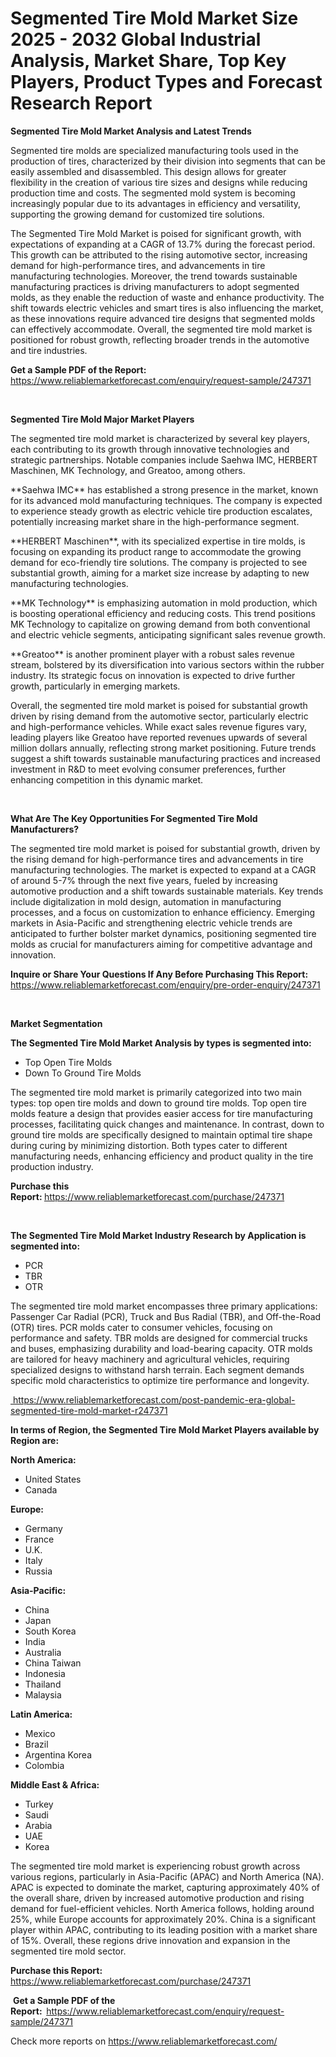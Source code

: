 <p><h1>Segmented Tire Mold Market Size 2025 - 2032 Global Industrial Analysis, Market Share, Top Key Players, Product Types and Forecast Research Report</h1></p><p><strong>Segmented Tire Mold Market Analysis and Latest Trends</strong></p>
<p><p>Segmented tire molds are specialized manufacturing tools used in the production of tires, characterized by their division into segments that can be easily assembled and disassembled. This design allows for greater flexibility in the creation of various tire sizes and designs while reducing production time and costs. The segmented mold system is becoming increasingly popular due to its advantages in efficiency and versatility, supporting the growing demand for customized tire solutions.</p><p>The Segmented Tire Mold Market is poised for significant growth, with expectations of expanding at a CAGR of 13.7% during the forecast period. This growth can be attributed to the rising automotive sector, increasing demand for high-performance tires, and advancements in tire manufacturing technologies. Moreover, the trend towards sustainable manufacturing practices is driving manufacturers to adopt segmented molds, as they enable the reduction of waste and enhance productivity. The shift towards electric vehicles and smart tires is also influencing the market, as these innovations require advanced tire designs that segmented molds can effectively accommodate. Overall, the segmented tire mold market is positioned for robust growth, reflecting broader trends in the automotive and tire industries.</p></p>
<p><strong>Get a Sample PDF of the Report:&nbsp;</strong> <a href="https://www.reliablemarketforecast.com/enquiry/request-sample/247371?utm_campaign=2207&utm_medium=2&utm_source=Github&utm_content=ia&utm_term=01022025&utm_id=segmented-tire-mold">https://www.reliablemarketforecast.com/enquiry/request-sample/247371</a></p>
<p>&nbsp;</p>
<p><strong>Segmented Tire Mold Major Market Players</strong></p>
<p><p>The segmented tire mold market is characterized by several key players, each contributing to its growth through innovative technologies and strategic partnerships. Notable companies include Saehwa IMC, HERBERT Maschinen, MK Technology, and Greatoo, among others.</p><p>**Saehwa IMC** has established a strong presence in the market, known for its advanced mold manufacturing techniques. The company is expected to experience steady growth as electric vehicle tire production escalates, potentially increasing market share in the high-performance segment. </p><p>**HERBERT Maschinen**, with its specialized expertise in tire molds, is focusing on expanding its product range to accommodate the growing demand for eco-friendly tire solutions. The company is projected to see substantial growth, aiming for a market size increase by adapting to new manufacturing technologies.</p><p>**MK Technology** is emphasizing automation in mold production, which is boosting operational efficiency and reducing costs. This trend positions MK Technology to capitalize on growing demand from both conventional and electric vehicle segments, anticipating significant sales revenue growth.</p><p>**Greatoo** is another prominent player with a robust sales revenue stream, bolstered by its diversification into various sectors within the rubber industry. Its strategic focus on innovation is expected to drive further growth, particularly in emerging markets.</p><p>Overall, the segmented tire mold market is poised for substantial growth driven by rising demand from the automotive sector, particularly electric and high-performance vehicles. While exact sales revenue figures vary, leading players like Greatoo have reported revenues upwards of several million dollars annually, reflecting strong market positioning. Future trends suggest a shift towards sustainable manufacturing practices and increased investment in R&D to meet evolving consumer preferences, further enhancing competition in this dynamic market.</p></p>
<p>&nbsp;</p>
<p><strong>What Are The Key Opportunities For Segmented Tire Mold Manufacturers?</strong></p>
<p><p>The segmented tire mold market is poised for substantial growth, driven by the rising demand for high-performance tires and advancements in tire manufacturing technologies. The market is expected to expand at a CAGR of around 5-7% through the next five years, fueled by increasing automotive production and a shift towards sustainable materials. Key trends include digitalization in mold design, automation in manufacturing processes, and a focus on customization to enhance efficiency. Emerging markets in Asia-Pacific and strengthening electric vehicle trends are anticipated to further bolster market dynamics, positioning segmented tire molds as crucial for manufacturers aiming for competitive advantage and innovation.</p></p>
<p><strong>Inquire or Share Your Questions If Any Before Purchasing This Report:</strong> <a href="https://www.reliablemarketforecast.com/enquiry/pre-order-enquiry/247371?utm_campaign=2207&utm_medium=2&utm_source=Github&utm_content=ia&utm_term=01022025&utm_id=segmented-tire-mold">https://www.reliablemarketforecast.com/enquiry/pre-order-enquiry/247371</a></p>
<p>&nbsp;</p>
<p><strong>Market Segmentation</strong></p>
<p><strong>The Segmented Tire Mold Market Analysis by types is segmented into:</strong></p>
<p><ul><li>Top Open Tire Molds</li><li>Down To Ground Tire Molds</li></ul></p>
<p><p>The segmented tire mold market is primarily categorized into two main types: top open tire molds and down to ground tire molds. Top open tire molds feature a design that provides easier access for tire manufacturing processes, facilitating quick changes and maintenance. In contrast, down to ground tire molds are specifically designed to maintain optimal tire shape during curing by minimizing distortion. Both types cater to different manufacturing needs, enhancing efficiency and product quality in the tire production industry.</p></p>
<p><strong>Purchase this Report:&nbsp;</strong><a href="https://www.reliablemarketforecast.com/purchase/247371?utm_campaign=2207&utm_medium=2&utm_source=Github&utm_content=ia&utm_term=01022025&utm_id=segmented-tire-mold">https://www.reliablemarketforecast.com/purchase/247371</a></p>
<p>&nbsp;</p>
<p><strong>The Segmented Tire Mold Market Industry Research by Application is segmented into:</strong></p>
<p><ul><li>PCR</li><li>TBR</li><li>OTR</li></ul></p>
<p><p>The segmented tire mold market encompasses three primary applications: Passenger Car Radial (PCR), Truck and Bus Radial (TBR), and Off-the-Road (OTR) tires. PCR molds cater to consumer vehicles, focusing on performance and safety. TBR molds are designed for commercial trucks and buses, emphasizing durability and load-bearing capacity. OTR molds are tailored for heavy machinery and agricultural vehicles, requiring specialized designs to withstand harsh terrain. Each segment demands specific mold characteristics to optimize tire performance and longevity.</p></p>
<p><a href="https://www.reliablemarketforecast.com/post-pandemic-era-global-segmented-tire-mold-market-r247371?utm_campaign=2207&utm_medium=2&utm_source=Github&utm_content=ia&utm_term=01022025&utm_id=segmented-tire-mold">&nbsp;https://www.reliablemarketforecast.com/post-pandemic-era-global-segmented-tire-mold-market-r247371</a></p>
<p><strong>In terms of Region, the Segmented Tire Mold Market Players available by Region are:</strong></p>
<p>
    <p> <strong> North America: </strong>
        <ul>
            <li>United States</li>
            <li>Canada</li>
        </ul>
        </p> 
    <p> <strong> Europe: </strong>
        <ul>
            <li>Germany</li>
            <li>France</li>
            <li>U.K.</li>
            <li>Italy</li>
            <li>Russia</li>
        </ul>
        </p> 
    <p> <strong> Asia-Pacific: </strong>
        <ul>
            <li>China</li>
            <li>Japan</li>
            <li>South Korea</li>
            <li>India</li>
            <li>Australia</li>
            <li>China Taiwan</li>
            <li>Indonesia</li>
            <li>Thailand</li>
            <li>Malaysia</li>
        </ul>
        </p> 
    <p> <strong> Latin America: </strong>
        <ul>
            <li>Mexico</li>
            <li>Brazil</li>
            <li>Argentina Korea</li>
            <li>Colombia</li>
        </ul>
        </p> 
    <p> <strong> Middle East & Africa: </strong>
        <ul>
            <li>Turkey</li>
            <li>Saudi</li>
            <li>Arabia</li>
            <li>UAE</li>
            <li>Korea</li>
        </ul>
    </p>
    </p>
<p><p>The segmented tire mold market is experiencing robust growth across various regions, particularly in Asia-Pacific (APAC) and North America (NA). APAC is expected to dominate the market, capturing approximately 40% of the overall share, driven by increased automotive production and rising demand for fuel-efficient vehicles. North America follows, holding around 25%, while Europe accounts for approximately 20%. China is a significant player within APAC, contributing to its leading position with a market share of 15%. Overall, these regions drive innovation and expansion in the segmented tire mold sector.</p></p>
<p><strong>Purchase this Report: </strong><a href="https://www.reliablemarketforecast.com/purchase/247371?utm_campaign=2207&utm_medium=2&utm_source=Github&utm_content=ia&utm_term=01022025&utm_id=segmented-tire-mold">https://www.reliablemarketforecast.com/purchase/247371</a></p>
<p>&nbsp;<strong>Get a Sample PDF of the Report:&nbsp;&nbsp;</strong><a href="https://www.reliablemarketforecast.com/enquiry/request-sample/247371?utm_campaign=2207&utm_medium=2&utm_source=Github&utm_content=ia&utm_term=01022025&utm_id=segmented-tire-mold">https://www.reliablemarketforecast.com/enquiry/request-sample/247371</a></p>
<p><strong></strong></p>
<p>Check more reports on <a href="https://www.reliablemarketforecast.com/?utm_campaign=2207&utm_medium=2&utm_source=Github&utm_content=ia&utm_term=01022025&utm_id=segmented-tire-mold">https://www.reliablemarketforecast.com/</a></p>